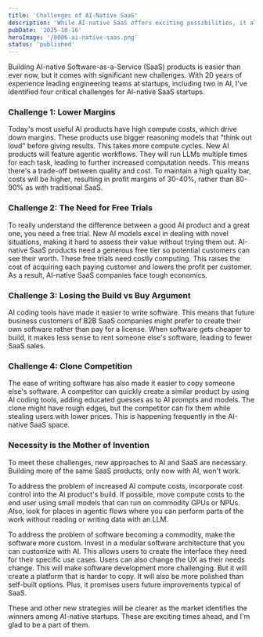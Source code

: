```yaml
---
title: 'Challenges of AI-Native SaaS'
description: 'While AI-native SaaS offers exciting possibilities, it also presents unique challenges that can significantly impact profitability and market viability. Discover the four critical hurdles facing AI-native SaaS startups and explore innovative strategies to overcome them in this insightful post.'
pubDate: '2025-10-16'
heroImage: '/0006-ai-native-saas.png'
status: 'published'
---
```


Building AI-native Software-as-a-Service (SaaS) products is easier than ever now, but it comes with significant new challenges. With 20 years of experience leading engineering teams at startups, including two in AI, I've identified four critical challenges for AI-native SaaS startups.

### Challenge 1: Lower Margins

Today's most useful AI products have high compute costs, which drive down margins. These products use bigger reasoning models that "think out loud" before giving results. This takes more compute cycles. New AI products will feature agentic workflows. They will run LLMs multiple times for each task, leading to further increased computation needs. This means there's a trade-off between quality and cost. To maintain a high quality bar, costs will be higher, resulting in profit margins of 30-40%, rather than 80-90% as with traditional SaaS.

### Challenge 2: The Need for Free Trials

To really understand the difference between a good AI product and a great one, you need a free trial. New AI models excel in dealing with novel situations, making it hard to assess their value without trying them out. AI-native SaaS products need a generous free tier so potential customers can see their worth. These free trials need costly computing. This raises the cost of acquiring each paying customer and lowers the profit per customer. As a result, AI-native SaaS companies face tough economics.

### Challenge 3: Losing the Build vs Buy Argument

AI coding tools have made it easier to write software. This means that future business customers of B2B SaaS companies might prefer to create their own software rather than pay for a license. When software gets cheaper to build, it makes less sense to rent someone else's software, leading to fewer SaaS sales.

### Challenge 4: Clone Competition

The ease of writing software has also made it easier to copy someone else's software. A competitor can quickly create a similar product by using AI coding tools, adding educated guesses as to AI prompts and models. The clone might have rough edges, but the competitor can fix them while stealing users with lower prices. This is happening frequently in the AI-native SaaS space.

### Necessity is the Mother of Invention

To meet these challenges, new approaches to AI and SaaS are necessary. Building more of the same SaaS products, only now with AI, won't work.

To address the problem of increased AI compute costs, incorporate cost control into the AI product's build. If possible, move compute costs to the end user using small models that can run on commodity GPUs or NPUs. Also, look for places in agentic flows where you can perform parts of the work without reading or writing data with an LLM.

To address the problem of software becoming a commodity, make the software more custom. Invest in a modular software architecture that you can customize with AI. This allows users to create the interface they need for their specific use cases. Users can also change the UX as their needs change. This will make software development more challenging. But it will create a platform that is harder to copy. It will also be more polished than self-built options. Plus, it promises users future improvements typical of SaaS.

These and other new strategies will be clearer as the market identifies the winners among AI-native startups. These are exciting times ahead, and I'm glad to be a part of them.
